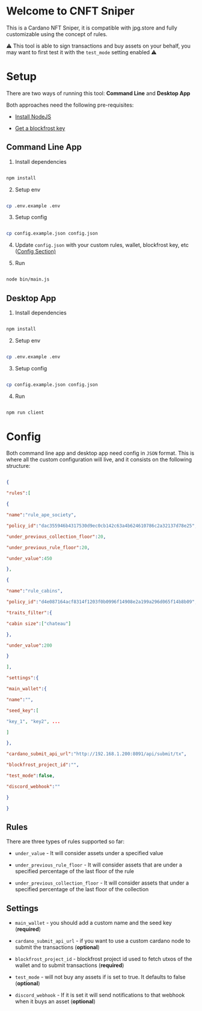 
# Welcome to CNFT Sniper

This is a Cardano NFT Sniper, it is compatible with jpg.store and fully customizable using the concept of rules.

⚠️ This tool is able to sign transactions and buy assets on your behalf,  you may want to first test it with the `test_mode` setting enabled ⚠️

# Setup

There are two ways of running this tool: **Command Line** and **Desktop App**

Both approaches need the following pre-requisites:

  

- [Install NodeJS](https://nodejs.org)

- [Get a blockfrost key](https://blockfrost.io)

## Command Line App

1. Install dependencies

```bash

npm install

```

  

2. Setup env

```bash

cp .env.example .env

```

3. Setup config

```bash

cp config.example.json config.json

```

4. Update `config.json` with your custom rules, wallet, blockfrost key, etc ([Config Section)](#Config.json)

5. Run

```bash

node bin/main.js

```

## Desktop App

1. Install dependencies

```bash

npm install

```

  

2. Setup env

```bash

cp .env.example .env

```

3. Setup config

```bash

cp config.example.json config.json

```

4. Run

```bash

npm run client

```

  

# Config

Both command line app and desktop app need config in `JSON` format. This is where all the custom configuration will live, and it consists on the following structure:

```json

{

"rules":[

{

"name":"rule_ape_society",

"policy_id":"dac355946b4317530d9ec0cb142c63a4b624610786c2a32137d78e25",

"under_previous_collection_floor":20,

"under_previous_rule_floor":20,

"under_value":450

},

{

"name":"rule_cabins",

"policy_id":"d4e087164acf8314f1203f0b0996f14908e2a199a296d065f14b8b09",

"traits_filter":{

"cabin size":["chateau"]

},

"under_value":200

}

],

"settings":{

"main_wallet":{

"name":"",

"seed_key":[

"key_1", "key2", ...

]

},

"cardano_submit_api_url":"http://192.168.1.200:8091/api/submit/tx",

"blockfrost_project_id":"",

"test_mode":false,

"discord_webhook":""

}

}

```

## Rules

There are three types of rules supported so far:

  

-  `under_value` - It will consider assets under a specified value

-  `under_previous_rule_floor` - It will consider assets that are under a specified percentage of the last floor of the rule

-  `under_previous_collection_floor` - It will consider assets that under a specified percentage of the last floor of the collection

## Settings

-  `main_wallet` - you should add a custom name and the seed key (**required**)

-  `cardano_submit_api_url` - if you want to use a custom cardano node to submit the transactions (**optional**)

-  `blockfrost_project_id` - blockfrost project id used to fetch utxos of the wallet and to submit transactions (**required**)

-  `test_mode` - will not buy any assets if is set to true. It defaults to false (**optional**)

-  `discord_webhook` - If it is set it will send notifications to that webhook when it buys an asset (**optional**)